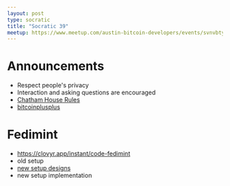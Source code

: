 ```yaml
---
layout: post
type: socratic
title: "Socratic 39"
meetup: https://www.meetup.com/austin-bitcoin-developers/events/svnvbtyfcgbbc/
---
```


# Announcements

- Respect people's privacy
- Interaction and asking questions are encouraged
- [Chatham House Rules](https://www.chathamhouse.org/about-us/chatham-house-rule)
- [bitcoinplusplus](https://btcplusplus.dev)

# Fedimint

- https://clovyr.app/instant/code-fedimint
- old setup
- [new setup designs](https://www.figma.com/file/ioeAVbWBc3ow2RaZETatM7/Fedimint-Setup-Flow?type=design&node-id=0-1&t=7VOAxljBPvfXh5SZ-0)
- new setup implementation
